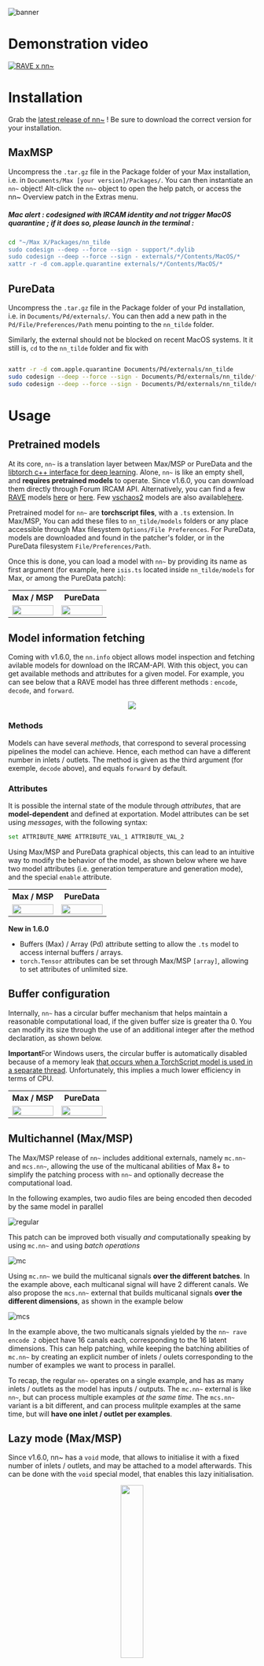 ![banner](https://github.com/acids-ircam/nn_tilde/raw/master/assets/banner.png)

# Demonstration video

[![RAVE x nn~](http://img.youtube.com/vi/dMZs04TzxUI/mqdefault.jpg)](https://www.youtube.com/watch?v=dMZs04TzxUI)

# Installation

Grab the [latest release of nn~](https://github.com/acids-ircam/nn_tilde/releases/latest) ! Be sure to download the correct version for your installation.

## MaxMSP

Uncompress the `.tar.gz` file in the Package folder of your Max installation, i.e. in `Documents/Max [your version]/Packages/`. You can then instantiate  an `nn~` object!  Alt-click the `nn~` object to open the help patch, or access the nn~ Overview patch in the Extras menu.

##### Mac alert : codesigned with IRCAM identity and not trigger MacOS quarantine ; if it does so,  please launch in the terminal : 

```bash
cd "~/Max X/Packages/nn_tilde
sudo codesign --deep --force --sign - support/*.dylib
sudo codesign --deep --force --sign - externals/*/Contents/MacOS/*
xattr -r -d com.apple.quarantine externals/*/Contents/MacOS/*  
```

## PureData

Uncompress the `.tar.gz` file in the Package folder of your Pd installation, i.e. in `Documents/Pd/externals/`. You can then add a new path in the `Pd/File/Preferences/Path` menu pointing to the `nn_tilde` folder.

Similarly, the external should not be blocked on recent MacOS systems. It it still is, `cd` to the `nn_tilde` folder and fix with

```bash

xattr -r -d com.apple.quarantine Documents/Pd/externals/nn_tilde
sudo codesign --deep --force --sign - Documents/Pd/externals/nn_tilde/*.dylib
sudo codesign --deep --force --sign - Documents/Pd/externals/nn_tilde/nn\~.pd_darwin
```

# Usage

## Pretrained models

At its core, `nn~` is a translation layer between Max/MSP or PureData and the [libtorch c++ interface for deep learning](https://pytorch.org/). Alone, `nn~` is like an empty shell, and **requires pretrained models** to operate. Since v1.6.0, you can download them directly through Forum IRCAM API. Alternatively, you can find a few [RAVE](https://github.com/acids-ircam/RAVE) models [here](https://acids-ircam.github.io/rave_models_download) or [here](https://huggingface.co/Intelligent-Instruments-Lab/rave-models). Few [vschaos2](https://github.com/acids-ircam/vschaos2) models are also available[here](https://www.dropbox.com/sh/avdeiza7c6bn2of/AAAGZsnRo9ZVMa0iFhouCBL-a?dl=0).

Pretrained model for `nn~` are **torchscript files**, with a `.ts` extension. In Max/MSP, You can add these files to `nn_tilde/models` folders or any place accessible through Max filesystem `Options/File Preferences`. For PureData, models are downloaded and found in the patcher's folder, or in the PureData filesystem `File/Preferences/Path`.

Once this is done, you can load a model with `nn~` by providing its name as first argument (for example, here `isis.ts` located inside `nn_tilde/models` for Max, or among the PureData patch):  

<table>
  <tr>
    <th width="50%">Max / MSP</th>
    <th width="50%">PureData</th>
  </tr>
  <tr>
    <td><img width="100%" src="assets/max_instance.png" /></td>
    <td><img width="100%" src="assets/pd_instance.png" /></td>
  </tr>
</table>

## Model information fetching

Coming with v1.6.0, the `nn.info` object allows model inspection and fetching avilable models for download on the IRCAM-API. With this object, you can get available methods and attributes for a given model. For example, you can see below that a RAVE model has three different methods : `encode`, `decode`, and `forward`.

<center>
<img src="assets/max_nninfo.png"/>
</center>

### Methods

Models can have several _methods_, that correspond to several processing pipelines the model can achieve. Hence, each method can have a different number in inlets / outlets. The method is given as the third argument (for exemple, `decode` above), and equals `forward` by default.

### Attributes

It is possible the internal state of the module through _attributes_, that are **model-dependent** and defined at exportation. Model attributes can be set using _messages_, with the following syntax:

```bash
set ATTRIBUTE_NAME ATTRIBUTE_VAL_1 ATTRIBUTE_VAL_2
```

Using Max/MSP and PureData graphical objects, this can lead to an intuitive way to modify the behavior of the model, as shown below where we have two model attributes (i.e. generation temperature and generation mode), and the special `enable` attribute.

<table>
  <tr>
    <th width="50%">Max / MSP</th>
    <th width="50%">PureData</th>
  </tr>
  <tr>
    <td><img width="100%" src="assets/max_attr.png" /></td>
    <td><img width="100%" src="assets/pd_attr.png" /></td>
  </tr>
</table>

**New in 1.6.0**

- Buffers (Max) / Array (Pd) attribute setting to allow the `.ts` model to access internal buffers / arrays.
- `torch.Tensor` attributes can be set through Max/MSP `[array]`, allowing to set attributes of unlimited size.

## Buffer configuration

Internally, `nn~` has a circular buffer mechanism that helps maintain a reasonable computational load, if the given buffer size is greater tha 0. You can modify its size through the use of an additional integer after the method declaration, as shown below. 

**Important**For Windows users, the circular buffer is automatically disabled because of a memory leak [that occurs when a TorchScript model is used in a separate thread](https://github.com/pytorch/pytorch/issues/24237). Unfortunately, this implies a much lower efficiency in terms of CPU.  

<table>
  <tr>
    <th width="50%">Max / MSP</th>
    <th width="50%">PureData</th>
  </tr>
  <tr>
    <td><img width="100%" src="assets/max_buffer.png" /></td>
    <td><img width="100%" src="assets/pd_buffer.png" /></td>
  </tr>
</table>


## Multichannel (Max/MSP)

The Max/MSP release of `nn~` includes additional externals, namely `mc.nn~` and `mcs.nn~`, allowing the use of the multicanal abilities of Max 8+ to simplify the patching process with `nn~` and optionally decrease the computational load.

In the following examples, two audio files are being encoded then decoded by the same model in parallel

![regular](assets/max_regular.png)

This patch can be improved both visually _and_ computationally speaking by using `mc.nn~` and using _batch operations_

![mc](assets/max_mc.png)

Using `mc.nn~` we build the multicanal signals **over the different batches**. In the example above, each multicanal signal will have 2 different canals. We also propose the `mcs.nn~` external that builds multicanal signals **over the different dimensions**, as shown in the example below

![mcs](assets/max_mcs.png)

In the example above, the two multicanals signals yielded by the `nn~ rave encode 2` object have 16 canals each, corresponding to the 16 latent dimensions. This can help patching, while keeping the batching abilities of `mc.nn~` by creating an explicit number of inlets / oulets corresponding to the number of examples we want to process in parallel.

To recap, the regular `nn~` operates on a single example, and has as many inlets / outlets as the model has inputs / outputs. The `mc.nn~` external is like `nn~`, but can process multiple examples _at the same time_. The `mcs.nn~` variant is a bit different, and can process mulitple examples at the same time, but will **have one inlet / outlet per examples**.

## Lazy mode (Max/MSP)

Since v1.6.0, nn~ has a `void` mode, that allows to initialise it with a fixed number of inlets / outlets, and may be attached to a model afterwards. This can be done with the `void` special model, that enables this lazy initialisation.

<center>
<img src="assets/max_void.png" width="30%"/>
</center>

## Special messages

### enable [0 / 1]

Enable / Disable computation to save up computation without deleting the model. Similar to how a _bypass_ function would work.

### reload

Dynamically reloads the model. Can be useful if you want to periodically update the state of a model during a training.

### dump

Prints methods / attributes of the loaded model. 

### print_available_models

Prints models downloadable through API.

### download

Download a model from the API.

### delete

Deletes a downloaded model.

### load

Change dynamically the incoming model.

### method

Change dynamically the used method.

# Build Instructions

## macOS

- Download the latest libtorch (CPU) [here](https://pytorch.org/get-started/locally/) and unzip it to a known directory
- Run the following commands:

```bash
git clone https://github.com/acids-ircam/nn_tilde --recurse-submodules
cd nn_tilde
curl -L https://repo.anaconda.com/miniconda/Miniconda3-latest-MacOSX-arm64.sh > miniconda.sh
chmod +x ./miniconda.sh
bash ./miniconda.sh -b -u -p ./env
source ./env/bin/activate
pip install -r requirements.txt
conda install -c conda-forge curl
mkdir build
cd build
mkdir puredata_include
curl -L https://raw.githubusercontent.com/pure-data/pure-data/master/src/m_pd.h -o puredata_include/m_pd.h
export CC=$(brew --prefix llvm)/bin/clang
export CXX=$(brew --prefix llvm)/bin/clang++
cd build
cmake ../src -DCMAKE_C_COMPILER=$CC -DCMAKE_CXX_COMPILER=$CXX -DCMAKE_PREFIX_PATH=../env/lib/python3.12/site-packages/torch -DCMAKE_BUILD_TYPE=Release -DPUREDATA_INCLUDE_DIR=../puredata_include -DCMAKE_OSX_ARCHITECTURES=arm64
cmake --build . --config Release
```
please replace `arm64` in the last line by `x86_64` if you want compile for 64 bits. You can remove `-DPUREDATA_INCLUDE_DIR=../puredata_include` to compile only for Max. The Max package is produced in `src/`,  and Pd external in `build/frontend/puredata/Release`.


## Windows

- Download Libtorch (CPU) and dependencies [here](https://pytorch.org/get-started/locally/) and unzip to a known directory.
- Install [Visual Studio Redistribuable](https://learn.microsoft.com/fr-fr/cpp/windows/latest-supported-vc-redist?view=msvc-170) 
- Run the following commands (here for Git Bash):
```bash
git clone https://github.com/acids-ircam/nn_tilde --recurse-submodules
cd nn_tilde
curl -L https://download.pytorch.org/libtorch/cpu/libtorch-win-shared-with-deps-2.6.0%2Bcpu.zip > "libtorch.zip"
unzip libtorch.zip
mkdir pd
cd pd
curl -L https://msp.ucsd.edu/Software/pd-0.55-2.msw.zip -o pd.zip
unzip pd.zip
mv pd*/src .
mv pd*/bin .
cd ..
git clone https://github.com/microsoft/vcpkg.git
cd vcpkg 
./bootstrap-vcpkg.bat
./vcpkg.exe integrate install
./vcpkg.exe install curl
cd ..
mkdir build
cd build
mkdir puredata_include
curl -L https://raw.githubusercontent.com/pure-data/pure-data/master/src/m_pd.h -o puredata_include/m_pd.h
export CC=$(brew --prefix llvm)/bin/clang
export CXX=$(brew --prefix llvm)/bin/clang++
cd build
cmake ../src -G "Visual Studio 17 2022" -DTorch_DIR=../libtorch/share/cmake/Torch -DPUREDATA_INCLUDE_DIR=../pd/src -DPUREDATA_BIN_DIR=../pd/bin -A x64
cmake --build . --config Release
```
You can remove `-DPUREDATA_INCLUDE_DIR=../puredata_include` to compile only for Max. The Max package is produced in `src/`,  and Pd external in `build/frontend/puredata/Release`.

## Raspberry Pi

**not availble in v1.6.0, planned in next version ; please take previous versions if needed**

While nn~ can be compiled and used on Raspberry Pi, you may have to consider using lighter deep learning models. We currently only support 64bit OS.

Install nn~ for PureData using

```bash
curl -s https://raw.githubusercontent.com/acids-ircam/nn_tilde/master/install/raspberrypi.sh | bash
```

# Funding

This work is led at IRCAM, and has been funded by the following projects

* [ANR MakiMono](https://acids.ircam.fr/course/makimono/)
* [ACTOR](https://www.actorproject.org/)
* [DAFNE+](https://dafneplus.eu/) N° 101061548

<img src="https://ec.europa.eu/regional_policy/images/information-sources/logo-download-center/eu_co_funded_en.jpg" width=200px/>

